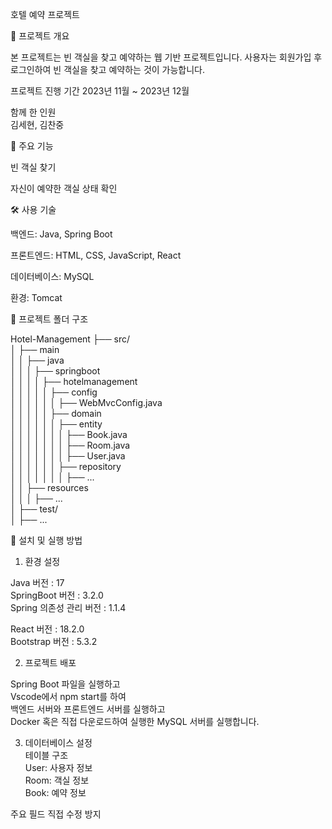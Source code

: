 호텔 예약 프로젝트

📌 프로젝트 개요

본 프로젝트는 빈 객실을 찾고 예약하는 웹 기반 프로젝트입니다. 사용자는 회원가입 후 로그인하여 빈 객실을 찾고 예약하는 것이 가능합니다.

프로젝트 진행 기간
2023년 11월 ~ 2023년 12월 <br>

함께 한 인원 <br>
김세현, 김찬중

🚀 주요 기능

빈 객실 찾기

자신이 예약한 객실 상태 확인

🛠️ 사용 기술

백엔드: Java, Spring Boot

프론트엔드: HTML, CSS, JavaScript, React

데이터베이스: MySQL

환경: Tomcat

📂 프로젝트 폴더 구조

Hotel-Management
├── src/ <br>
│   ├── main <br>
│   │   ├── java <br>
│   │   │   ├── springboot <br>
│   │   │   │   ├── hotelmanagement <br>
│   │   │   │   │   ├── config <br>
│   │   │   │   │   │   ├── WebMvcConfig.java <br>
│   │   │   │   │   ├── domain <br>
│   │   │   │   │   │   ├── entity <br>
│   │   │   │   │   │   │   ├── Book.java <br>
│   │   │   │   │   │   │   ├── Room.java <br>
│   │   │   │   │   │   │   ├── User.java <br>
│   │   │   │   │   │   ├── repository <br>
│   │   │   │   │   │   │   ├── ... <br>
│   │   ├── resources <br>
│   │   │   ├── ... <br>
│   ├── test/ <br>
│   ├── ... <br>

🔧 설치 및 실행 방법

1. 환경 설정

Java 버전 : 17 <br>
SpringBoot 버전 : 3.2.0 <br>
Spring 의존성 관리 버전 : 1.1.4 


React 버전 : 18.2.0 <br>
Bootstrap 버전 : 5.3.2 

2. 프로젝트 배포

Spring Boot 파일을 실행하고 <br>
Vscode에서 npm start를 하여 <br>
백엔드 서버와 프론트엔드 서버를 실행하고 <br> 
Docker 혹은 직접 다운로드하여 실행한 MySQL 서버를 실행합니다.


3. 데이터베이스 설정 <br>
테이블 구조 <br>
User: 사용자 정보 <br>
Room: 객실 정보 <br>
Book: 예약 정보 <br>

주요 필드 직접 수정 방지
